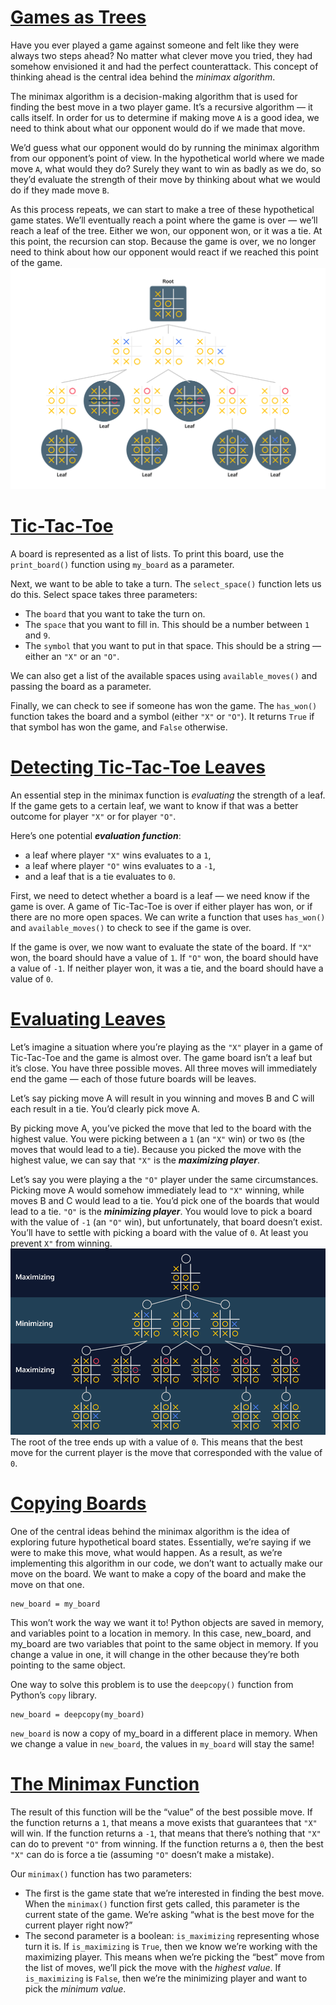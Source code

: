 # [Games as Trees](https://www.codecademy.com/courses/machine-learning/lessons/minimax/exercises/tree)

Have you ever played a game against someone and felt like they were always two steps ahead? 
No matter what clever move you tried, they had somehow envisioned it and had the perfect counterattack. 
This concept of thinking ahead is the central idea behind the *minimax algorithm*.

The minimax algorithm is a decision-making algorithm that is used for finding the best move in a two player game. 
It’s a recursive algorithm — it calls itself. 
In order for us to determine if making move `A` is a good idea, we need to think about what our opponent would do if we made that move.

We’d guess what our opponent would do by running the minimax algorithm from our opponent’s point of view. 
In the hypothetical world where we made move `A`, what would they do? 
Surely they want to win as badly as we do, so they’d evaluate the strength of their move by thinking about what we would do if they made move `B`.

As this process repeats, we can start to make a tree of these hypothetical game states.
We’ll eventually reach a point where the game is over — we’ll reach a leaf of the tree.
Either we won, our opponent won, or it was a tie. 
At this point, the recursion can stop. 
Because the game is over, we no longer need to think about how our opponent would react if we reached this point of the game.
![Tic-Tac-Toe Tree](images/tic-tac-toe-black.svg)

# [Tic-Tac-Toe](https://www.codecademy.com/courses/machine-learning/lessons/minimax/exercises/tic-tac-toe)

A board is represented as a list of lists. To print this board, use the `print_board()` function using `my_board` as a parameter.

Next, we want to be able to take a turn. 
The `select_space()` function lets us do this. Select space takes three parameters:
* The `board` that you want to take the turn on.
* The `space` that you want to fill in. This should be a number between `1` and `9`.
* The `symbol` that you want to put in that space. This should be a string — either an `"X"` or an `"O"`.

We can also get a list of the available spaces using `available_moves()` and passing the board as a parameter.

Finally, we can check to see if someone has won the game. 
The `has_won()` function takes the board and a symbol (either `"X"` or `"O"`). 
It returns `True` if that symbol has won the game, and `False` otherwise.

# [Detecting Tic-Tac-Toe Leaves](https://www.codecademy.com/courses/machine-learning/lessons/minimax/exercises/tic-tac-toe-leaves)

An essential step in the minimax function is *evaluating* the strength of a leaf.
If the game gets to a certain leaf, we want to know if that was a better outcome for player `"X"` or for player `"O"`.

Here’s one potential ***evaluation function***: 
* a leaf where player `"X"` wins evaluates to a `1`, 
* a leaf where player `"O"` wins evaluates to a `-1`, 
* and a leaf that is a tie evaluates to `0`.

First, we need to detect whether a board is a leaf — we need know if the game is over.
A game of Tic-Tac-Toe is over if either player has won, or if there are no more open spaces.
We can write a function that uses `has_won()` and `available_moves()` to check to see if the game is over.

If the game is over, we now want to evaluate the state of the board.
If `"X"` won, the board should have a value of `1`. 
If `"O"` won, the board should have a value of `-1`. 
If neither player won, it was a tie, and the board should have a value of `0`.

# [Evaluating Leaves](https://www.codecademy.com/courses/machine-learning/lessons/minimax/exercises/evaluate-leaves)

Let’s imagine a situation where you’re playing as the `"X"` player in a game of Tic-Tac-Toe and the game is almost over. 
The game board isn’t a leaf but it’s close. 
You have three possible moves. 
All three moves will immediately end the game — each of those future boards will be leaves.

Let’s say picking move A will result in you winning and moves B and C will each result in a tie. 
You’d clearly pick move A.

By picking move A, you’ve picked the move that led to the board with the highest value. 
You were picking between a `1` (an `"X"` win) or two `0`s (the moves that would lead to a tie). 
Because you picked the move with the highest value, we can say that `"X"` is the ***maximizing player***.

Let’s say you were playing a the `"O"` player under the same circumstances. 
Picking move A would somehow immediately lead to `"X"` winning, while moves B and C would lead to a tie. 
You’d pick one of the boards that would lead to a tie. 
`"O"` is the ***minimizing player***. 
You would love to pick a board with the value of `-1` (an `"O"` win), but unfortunately, that board doesn’t exist. 
You’ll have to settle with picking a board with the value of `0`. 
At least you prevent `X"` from winning.  
![minimizing or maximizing player’s turn](images/tic-tac-toe-min-max.gif)  
The root of the tree ends up with a value of `0`. This means that the best move for the current player is the move that corresponded with the value of `0`.

# [Copying Boards](https://www.codecademy.com/courses/machine-learning/lessons/minimax/exercises/copy)

One of the central ideas behind the minimax algorithm is the idea of exploring future hypothetical board states. 
Essentially, we’re saying if we were to make this move, what would happen. 
As a result, as we’re implementing this algorithm in our code, we don’t want to actually make our move on the board. 
We want to make a copy of the board and make the move on that one.
```
new_board = my_board
```
This won’t work the way we want it to! 
Python objects are saved in memory, and variables point to a location in memory. 
In this case, new_board, and my_board are two variables that point to the same object in memory. 
If you change a value in one, it will change in the other because they’re both pointing to the same object.

One way to solve this problem is to use the `deepcopy()` function from Python’s `copy` library.
```
new_board = deepcopy(my_board)
```
`new_board` is now a copy of my_board in a different place in memory.
When we change a value in `new_board`, the values in `my_board` will stay the same!

# [The Minimax Function](https://www.codecademy.com/courses/machine-learning/lessons/minimax/exercises/recursion)

The result of this function will be the “value” of the best possible move.
If the function returns a `1`, that means a move exists that guarantees that `"X"` will win.
If the function returns a `-1`, that means that there’s nothing that `"X"` can do to prevent `"O"` from winning.
If the function returns a `0`, then the best `"X"` can do is force a tie (assuming `"O"` doesn’t make a mistake).

Our `minimax()` function has two parameters:
* The first is the game state that we’re interested in finding the best move. 
When the `minimax()` function first gets called, this parameter is the current state of the game. 
We’re asking “what is the best move for the current player right now?”
* The second parameter is a boolean: `is_maximizing` representing whose turn it is.
If `is_maximizing` is `True`, then we know we’re working with the maximizing player. 
This means when we’re picking the “best” move from the list of moves, we’ll pick the move with the *highest value*.
If `is_maximizing` is `False`, then we’re the minimizing player and want to pick the *minimum value*.




